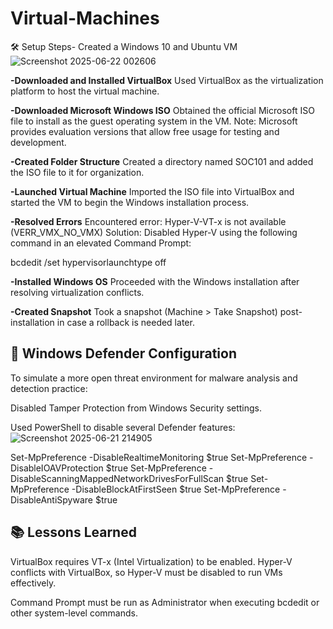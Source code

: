 # Virtual-Machines
🛠️ Setup Steps- Created a Windows 10 and Ubuntu VM
![Screenshot 2025-06-22 002606](https://github.com/user-attachments/assets/337d7f47-0f15-45b2-8936-af14e5f62f04)

**-Downloaded and Installed VirtualBox**
Used VirtualBox as the virtualization platform to host the virtual machine.

**-Downloaded Microsoft Windows ISO**
Obtained the official Microsoft ISO file to install as the guest operating system in the VM.
Note: Microsoft provides evaluation versions that allow free usage for testing and development.

**-Created Folder Structure**
Created a directory named SOC101 and added the ISO file to it for organization.

**-Launched Virtual Machine**
Imported the ISO file into VirtualBox and started the VM to begin the Windows installation process.

**-Resolved Errors**
Encountered error:
Hyper-V-VT-x is not available (VERR_VMX_NO_VMX)
Solution:
Disabled Hyper-V using the following command in an elevated Command Prompt:

bcdedit /set hypervisorlaunchtype off

**-Installed Windows OS**
Proceeded with the Windows installation after resolving virtualization conflicts.

**-Created Snapshot**
Took a snapshot (Machine > Take Snapshot) post-installation in case a rollback is needed later.

## 🔐 Windows Defender Configuration
To simulate a more open threat environment for malware analysis and detection practice:

Disabled Tamper Protection from Windows Security settings.

Used PowerShell to disable several Defender features:
![Screenshot 2025-06-21 214905](https://github.com/user-attachments/assets/8770a274-ad5d-4563-9390-d2477b51103d)

Set-MpPreference -DisableRealtimeMonitoring $true
Set-MpPreference -DisableIOAVProtection $true
Set-MpPreference -DisableScanningMappedNetworkDrivesForFullScan $true
Set-MpPreference -DisableBlockAtFirstSeen $true
Set-MpPreference -DisableAntiSpyware $true
## 📚 Lessons Learned
VirtualBox requires VT-x (Intel Virtualization) to be enabled.
Hyper-V conflicts with VirtualBox, so Hyper-V must be disabled to run VMs effectively.

Command Prompt must be run as Administrator when executing bcdedit or other system-level commands.

